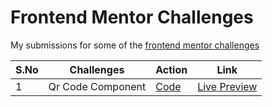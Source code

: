 # Frontend Mentor Challenges

My submissions for some of the [frontend mentor challenges](https://www.frontendmentor.io/challenges)

| S.No | Challenges | Action | Link |
| --- | --- | --- | --- |
| 1 | Qr Code Component | [Code](qr-code-component) | [Live Preview](#) |
